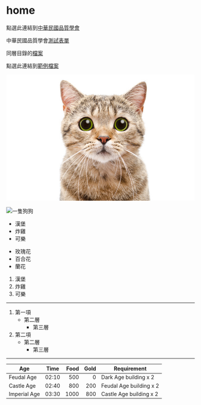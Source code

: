 # home

點選此連結到[中華民國品質學會](http://www.csq.org.tw/mp.asp)

中華民國品質學會[測試表單](https://forms.gle/v4zL3DVc54HH8c7H8)


同層目錄的[檔案](注意事項)


點選此連結到[範例檔案](docs/範例檔案.docx)

![倉庫內圖片](/image/cat.jpg)


![一隻狗狗](https://i2.wp.com/www.spaceadvisor.com/blog/wp-content/uploads/2018/08/animal-corgi-dog-58997.jpg)

- 漢堡
- 炸雞
- 可樂


* 玫瑰花
* 百合花
* 蘭花

1. 漢堡
2. 炸雞
3. 可樂


-------
1. 第一項
   * 第二層
     * 第三層
2. 第二項
   * 第二層
     * 第三層
-------
Age           | Time  | Food | Gold | Requirement
--------------|:-----:|-----:| ----:|------------------------
Feudal Age    | 02:10 |  500 |    0 | Dark Age building x 2
Castle Age    | 02:40 |  800 |  200 | Feudal Age building x 2
Imperial Age  | 03:30 | 1000 |  800 | Castle Age building x 2    
